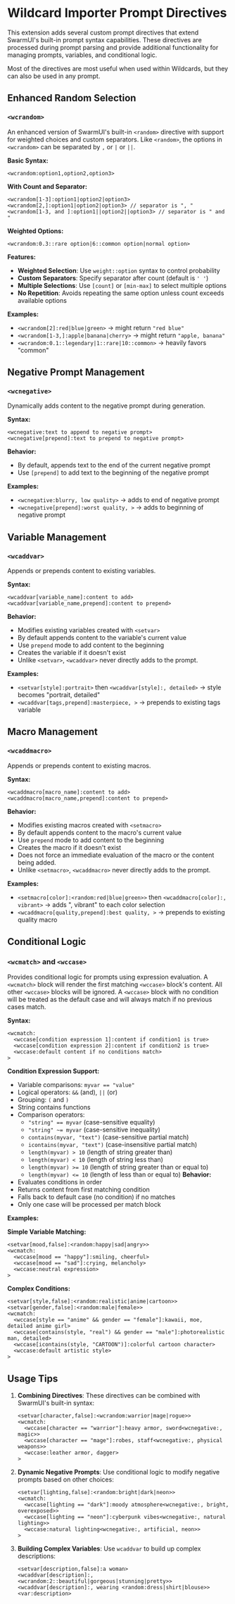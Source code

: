 # Wildcard Importer Prompt Directives

This extension adds several custom prompt directives that extend SwarmUI's built-in prompt syntax capabilities.
These directives are processed during prompt parsing and provide additional functionality
for managing prompts, variables, and conditional logic.

Most of the directives are most useful when used within Wildcards, but they can also be used in any prompt.

## Enhanced Random Selection

### `<wcrandom>`

An enhanced version of SwarmUI's built-in `<random>` directive with support for weighted choices and custom separators.
Like `<random>`, the options in `<wcrandom>` can be separated by `,` or `|` or `||`.

**Basic Syntax:**
```
<wcrandom:option1,option2,option3>
```

**With Count and Separator:**
```
<wcrandom[1-3]:option1|option2|option3>
<wcrandom[2,]:option1|option2|option3> // separator is ", "
<wcrandom[1-3, and ]:option1||option2||option3> // separator is " and "
```

**Weighted Options:**
```
<wcrandom:0.3::rare option|6::common option|normal option>
```

**Features:**
- **Weighted Selection**: Use `weight::option` syntax to control probability
- **Custom Separators**: Specify separator after count (default is `' '`)
- **Multiple Selections**: Use `[count]` or `[min-max]` to select multiple options
- **No Repetition**: Avoids repeating the same option unless count exceeds available options

**Examples:**
- `<wcrandom[2]:red|blue|green>` → might return `"red blue"`
- `<wcrandom[1-3,]:apple|banana|cherry>` → might return `"apple, banana"`
- `<wcrandom:0.1::legendary|1::rare|10::common>` → heavily favors "common"

## Negative Prompt Management

### `<wcnegative>`

Dynamically adds content to the negative prompt during generation.

**Syntax:**
```
<wcnegative:text to append to negative prompt>
<wcnegative[prepend]:text to prepend to negative prompt>
```

**Behavior:**
- By default, appends text to the end of the current negative prompt
- Use `[prepend]` to add text to the beginning of the negative prompt

**Examples:**
- `<wcnegative:blurry, low quality>` → adds to end of negative prompt
- `<wcnegative[prepend]:worst quality, >` → adds to beginning of negative prompt

## Variable Management

### `<wcaddvar>`

Appends or prepends content to existing variables.

**Syntax:**
```
<wcaddvar[variable_name]:content to add>
<wcaddvar[variable_name,prepend]:content to prepend>
```

**Behavior:**
- Modifies existing variables created with `<setvar>`
- By default appends content to the variable's current value
- Use `prepend` mode to add content to the beginning
- Creates the variable if it doesn't exist
- Unlike `<setvar>`, `<wcaddvar>` never directly adds to the prompt.

**Examples:**
- `<setvar[style]:portrait>` then `<wcaddvar[style]:, detailed>` → style becomes "portrait, detailed"
- `<wcaddvar[tags,prepend]:masterpiece, >` → prepends to existing tags variable

## Macro Management

### `<wcaddmacro>`

Appends or prepends content to existing macros.

**Syntax:**
```
<wcaddmacro[macro_name]:content to add>
<wcaddmacro[macro_name,prepend]:content to prepend>
```

**Behavior:**
- Modifies existing macros created with `<setmacro>`
- By default appends content to the macro's current value
- Use `prepend` mode to add content to the beginning
- Creates the macro if it doesn't exist
- Does not force an immediate evaluation of the macro or the content being added.
- Unlike `<setmacro>`, `<wcaddmacro>` never directly adds to the prompt.

**Examples:**
- `<setmacro[color]:<random:red|blue|green>>` then `<wcaddmacro[color]:, vibrant>` → adds ", vibrant" to each color selection
- `<wcaddmacro[quality,prepend]:best quality, >` → prepends to existing quality macro

## Conditional Logic

### `<wcmatch>` and `<wccase>`

Provides conditional logic for prompts using expression evaluation.
A `<wcmatch>` block will render the first matching `<wccase>` block's content.
All other `<wccase>` blocks will be ignored.
A `<wccase>` block with no condition will be treated as the default case and will always match if no previous cases match.

**Syntax:**
```
<wcmatch:
  <wccase[condition expression 1]:content if condition1 is true>
  <wccase[condition expression 2]:content if condition2 is true>
  <wccase:default content if no conditions match>
>
```

**Condition Expression Support:**
- Variable comparisons: `myvar == "value"`
- Logical operators: `&&` (and), `||` (or)
- Grouping: `(` and `)`
- String contains functions
- Comparison operators:
  - `"string" == myvar` (case-sensitive equality)
  - `"string" ~= myvar` (case-sensitive inequality)
  - `contains(myvar, "text")` (case-sensitive partial match)
  - `icontains(myvar, "text")` (case-insensitive partial match)
  - `length(myvar) > 10` (length of string greater than)
  - `length(myvar) < 10` (length of string less than)
  - `length(myvar) >= 10` (length of string greater than or equal to)
  - `length(myvar) <= 10` (length of less than or equal to)
**Behavior:**
- Evaluates conditions in order
- Returns content from first matching condition
- Falls back to default case (no condition) if no matches
- Only one case will be processed per match block

**Examples:**

**Simple Variable Matching:**
```
<setvar[mood,false]:<random:happy|sad|angry>>
<wcmatch:
  <wccase[mood == "happy"]:smiling, cheerful>
  <wccase[mood == "sad"]:crying, melancholy>
  <wccase:neutral expression>
>
```

**Complex Conditions:**
```
<setvar[style,false]:<random:realistic|anime|cartoon>>
<setvar[gender,false]:<random:male|female>>
<wcmatch:
  <wccase[style == "anime" && gender == "female"]:kawaii, moe, detailed anime girl>
  <wccase[contains(style, "real") && gender == "male"]:photorealistic man, detailed>
  <wccase[icontains(style, "CARTOON")]:colorful cartoon character>
  <wccase:default artistic style>
>
```

## Usage Tips

1. **Combining Directives**: These directives can be combined with SwarmUI's built-in syntax:
   ```
   <setvar[character,false]:<wcrandom:warrior|mage|rogue>>
   <wcmatch:
     <wccase[character == "warrior"]:heavy armor, sword<wcnegative:, magic>>
     <wccase[character == "mage"]:robes, staff<wcnegative:, physical weapons>>
     <wccase:leather armor, dagger>
   >
   ```

2. **Dynamic Negative Prompts**: Use conditional logic to modify negative prompts based on other choices:
   ```
   <setvar[lighting,false]:<random:bright|dark|neon>>
   <wcmatch:
     <wccase[lighting == "dark"]:moody atmosphere<wcnegative:, bright, overexposed>>
     <wccase[lighting == "neon"]:cyberpunk vibes<wcnegative:, natural lighting>>
     <wccase:natural lighting<wcnegative:, artificial, neon>>
   >
   ```

3. **Building Complex Variables**: Use `wcaddvar` to build up complex descriptions:
   ```
   <setvar[description,false]:a woman>
   <wcaddvar[description]:, <wcrandom:2::beautiful|gorgeous|stunning|pretty>>
   <wcaddvar[description]:, wearing <random:dress|shirt|blouse>>
   <var:description>
   ```
